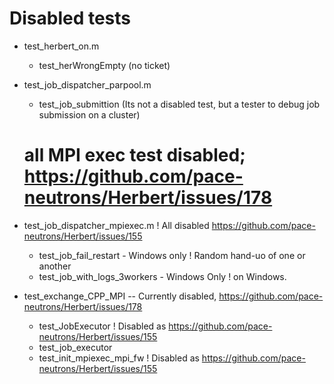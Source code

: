 # Disabled tests

- test_herbert_on.m
  - test_herWrongEmpty (no ticket)

- test_job_dispatcher_parpool.m
  - test_job_submittion (Its not a disabled test, but a tester to debug job submission on a cluster)

  # all MPI exec test disabled; https://github.com/pace-neutrons/Herbert/issues/178
- test_job_dispatcher_mpiexec.m                 ! All disabled https://github.com/pace-neutrons/Herbert/issues/155
  - test_job_fail_restart - Windows only        ! Random hand-uo of one or another
  - test_job_with_logs_3workers - Windows Only  ! on Windows.
  
- test_exchange_CPP_MPI -- Currently disabled, https://github.com/pace-neutrons/Herbert/issues/178
  - test_JobExecutor ! Disabled as https://github.com/pace-neutrons/Herbert/issues/155  
  - test_job_executor
  - test_init_mpiexec_mpi_fw  ! Disabled as https://github.com/pace-neutrons/Herbert/issues/155

